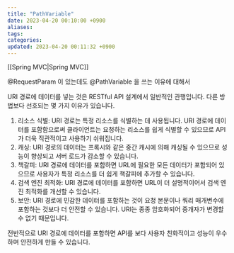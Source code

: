 ```yaml
---
title: "PathVariable"
date: 2023-04-20 00:10:00 +0900
aliases: 
tags: 
categories: 
updated: 2023-04-20 00:11:32 +0900
---
```


[[Spring MVC|Spring MVC]]

@RequestParam 이 있는데도 @PathVariable 을 쓰는 이유에 대해서

URI 경로에 데이터를 넣는 것은 RESTful API 설계에서 일반적인 관행입니다. 다른 방법보다 선호되는 몇 가지 이유가 있습니다.

1.  리소스 식별: URI 경로는 특정 리소스를 식별하는 데 사용됩니다. URI 경로에 데이터를 포함함으로써 클라이언트는 요청하는 리소스를 쉽게 식별할 수 있으므로 API가 더욱 직관적이고 사용하기 쉬워집니다.
2.  캐싱: URI 경로의 데이터는 프록시와 같은 중간 캐시에 의해 캐싱될 수 있으므로 성능이 향상되고 서버 로드가 감소할 수 있습니다.
3.  책갈피: URI 경로에 데이터를 포함하면 URL에 필요한 모든 데이터가 포함되어 있으므로 사용자가 특정 리소스를 더 쉽게 책갈피에 추가할 수 있습니다.
4.  검색 엔진 최적화: URI 경로에 데이터를 포함하면 URL이 더 설명적이어서 검색 엔진 최적화를 개선할 수 있습니다.
5.  보안: URI 경로에 민감한 데이터를 포함하는 것이 요청 본문이나 쿼리 매개변수에 포함하는 것보다 더 안전할 수 있습니다. URI는 종종 암호화되어 중개자가 변경할 수 없기 때문입니다.

전반적으로 URI 경로에 데이터를 포함하면 API를 보다 사용자 친화적이고 성능이 우수하며 안전하게 만들 수 있습니다.
